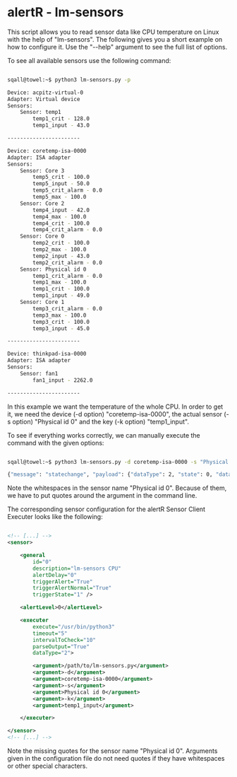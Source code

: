 alertR - lm-sensors
======

This script allows you to read sensor data like CPU temperature on Linux with the help of "lm-sensors". The following gives you a short example on how to configure it. Use the "--help" argument to see the full list of options.

To see all available sensors use the following command:

```bash

sqall@towel:~$ python3 lm-sensors.py -p

Device: acpitz-virtual-0
Adapter: Virtual device
Sensors:
	Sensor: temp1
		temp1_crit - 128.0
		temp1_input - 43.0

-----------------------

Device: coretemp-isa-0000
Adapter: ISA adapter
Sensors:
	Sensor: Core 3
		temp5_crit - 100.0
		temp5_input - 50.0
		temp5_crit_alarm - 0.0
		temp5_max - 100.0
	Sensor: Core 2
		temp4_input - 42.0
		temp4_max - 100.0
		temp4_crit - 100.0
		temp4_crit_alarm - 0.0
	Sensor: Core 0
		temp2_crit - 100.0
		temp2_max - 100.0
		temp2_input - 43.0
		temp2_crit_alarm - 0.0
	Sensor: Physical id 0
		temp1_crit_alarm - 0.0
		temp1_max - 100.0
		temp1_crit - 100.0
		temp1_input - 49.0
	Sensor: Core 1
		temp3_crit_alarm - 0.0
		temp3_max - 100.0
		temp3_crit - 100.0
		temp3_input - 45.0

-----------------------

Device: thinkpad-isa-0000
Adapter: ISA adapter
Sensors:
	Sensor: fan1
		fan1_input - 2262.0

-----------------------

```

In this example we want the temperature of the whole CPU. In order to get it, we need the device (-d option) "coretemp-isa-0000", the actual sensor (-s option) "Physical id 0" and the key (-k option) "temp1_input". 

To see if everything works correctly, we can manually execute the command with the given options:

```bash

sqall@towel:~$ python3 lm-sensors.py -d coretemp-isa-0000 -s "Physical id 0" -k temp1_input

{"message": "statechange", "payload": {"dataType": 2, "state": 0, "data": 48.0}}

```

Note the whitespaces in the sensor name "Physical id 0". Because of them, we have to put quotes around the argument in the command line.

The corresponding sensor configuration for the alertR Sensor Client Executer looks like the following:

```xml

<!-- [...] -->
<sensor>

	<general
		id="0"
		description="lm-sensors CPU"
		alertDelay="0"
		triggerAlert="True"
		triggerAlertNormal="True"
		triggerState="1" />

	<alertLevel>0</alertLevel>

	<executer
		execute="/usr/bin/python3"
		timeout="5"
		intervalToCheck="10"
		parseOutput="True"
		dataType="2">

		<argument>/path/to/lm-sensors.py</argument>
		<argument>-d</argument>
		<argument>coretemp-isa-0000</argument>
		<argument>-s</argument>
		<argument>Physical id 0</argument>
		<argument>-k</argument>
		<argument>temp1_input</argument>

	</executer>

</sensor>
<!-- [...] -->

```

Note the missing quotes for the sensor name "Physical id 0". Arguments given in the configuration file do not need quotes if they have whitespaces or other special characters.
